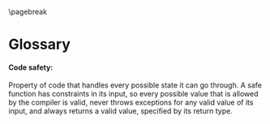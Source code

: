 \pagebreak
# Glossary

#### Code safety:
Property of code that handles every possible state it can go through. A safe function has constraints in its input, so every possible value that is allowed by the compiler is valid, never throws exceptions for any valid value of its input, and always returns a valid value, specified by its return type.

